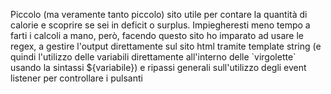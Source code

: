 Piccolo (ma veramente tanto piccolo) sito utile per contare la quantità di calorie e scoprire se sei in deficit o surplus. Impiegheresti meno tempo a farti i calcoli a mano, però, facendo questo sito ho imparato ad usare le regex, a gestire l'output direttamente sul sito html tramite template string (e quindi l'utilizzo delle variabili direttamente all'interno delle \`virgolette\` usando la sintassi ${variabile}) e ripassi generali sull'utilizzo degli event listener per controllare i pulsanti
